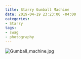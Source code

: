 ```yaml
---
title: Starry Gumball Machine
date: 2019-04-19 23:23:00 -04:00
categories:
- Starry
tags:
- swag
- photography
---
```


![Gumball_machine.jpg](/uploads/Gumball_machine.jpg)